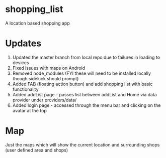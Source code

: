 # shopping_list
A location based shopping app

# Updates

1. Updated the master branch from local repo due to failures in loading to devices
2. Fixed issues with maps on Android
3. Removed node_modules (FYI these will need to be installed locally though sidekick should prompt)
4. Added FAB (floating action button) and add shopping list with basic functionality
5. Added addList page - passes list between addList and Home via data provider under providers/data/
6. Added login page - accessed through the menu bar and clicking on the avatar at the top

# Map

Just the maps which will show the current location and surrounding shops (user defined area and shops)
